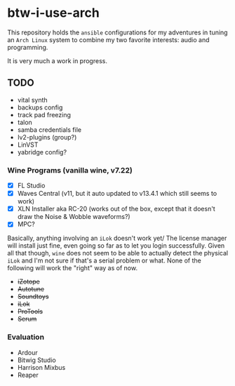 # btw-i-use-arch

This repository holds the `ansible` configurations for my adventures in tuning an `Arch Linux` system to combine my two favorite interests: audio and programming.

It is very much a work in progress.

## TODO
- vital synth
- backups config
- track pad freezing
- talon
- samba credentials file
- lv2-plugins (group?)
- LinVST
- yabridge config?

### Wine Programs (vanilla wine, v7.22)
- [x] FL Studio
- [x] Waves Central (v11, but it auto updated to v13.4.1 which still seems to work) 
- [x] XLN Installer aka RC-20 (works out of the box, except that it doesn't draw the Noise & Wobble waveforms?)
- [x] MPC?

Basically, anything involving an `iLok` doesn't work yet/ The license manager will install just fine, even going so far as to let you login successfully. Given all that though, `wine` does not seem to be able to actually detect the physical `iLok` and I'm not sure if that's a serial problem or what. None of the following will work the "right" way as of now.
- ~~iZotope~~
- ~~Autotune~~
- ~~Soundtoys~~
- ~~iLok~~
- ~~ProTools~~
- ~~Serum~~

### Evaluation
- Ardour
- Bitwig Studio
- Harrison Mixbus
- Reaper
